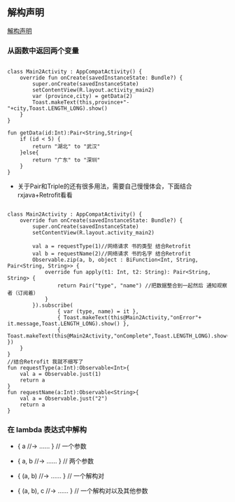 ## 解构声明
[解构声明](http://www.yiibai.com/kotlin/multi-declarations.html)

### 从函数中返回两个变量

```

class Main2Activity : AppCompatActivity() {
    override fun onCreate(savedInstanceState: Bundle?) {
        super.onCreate(savedInstanceState)
        setContentView(R.layout.activity_main2)
        var (province,city) = getData(2)
        Toast.makeText(this,province+"-"+city,Toast.LENGTH_LONG).show()
    }
}

fun getData(id:Int):Pair<String,String>{
    if (id < 5) {
        return "湖北" to "武汉"
    }else{
        return "广东" to "深圳"
    }
}

```

- 关于Pair和Triple的还有很多用法，需要自己慢慢体会，下面结合rxjava+Retrofit看看

```

class Main2Activity : AppCompatActivity() {
    override fun onCreate(savedInstanceState: Bundle?) {
        super.onCreate(savedInstanceState)
        setContentView(R.layout.activity_main2)
        
        val a = requestType(1)//网络请求 书的类型 结合Retrofit
        val b = requestName(2)//网络请求 书的名字 结合Retrofit
        Observable.zip(a, b, object : BiFunction<Int, String, Pair<String, String>> {
            override fun apply(t1: Int, t2: String): Pair<String, String> {
                return Pair("type", "name") //把数据整合到一起然后 通知观察者（订阅着）
            }
        }).subscribe(
                { var (type, name) = it },
                { Toast.makeText(this@Main2Activity,"onError"+ it.message,Toast.LENGTH_LONG).show() },
                { Toast.makeText(this@Main2Activity,"onComplete",Toast.LENGTH_LONG).show() })
    }
}
//结合Retrofit 我就不细写了
fun requestType(a:Int):Observable<Int>{
    val a = Observable.just(1)
    return a
}
fun requestName(a:Int):Observable<String>{
    val a = Observable.just("2")
    return a
}

```


### 在 lambda 表达式中解构
- { a //-> …… } // 一个参数

- { a, b //-> …… } // 两个参数

- { (a, b) //-> …… } // 一个解构对

- { (a, b), c //-> …… } // 一个解构对以及其他参数


 
